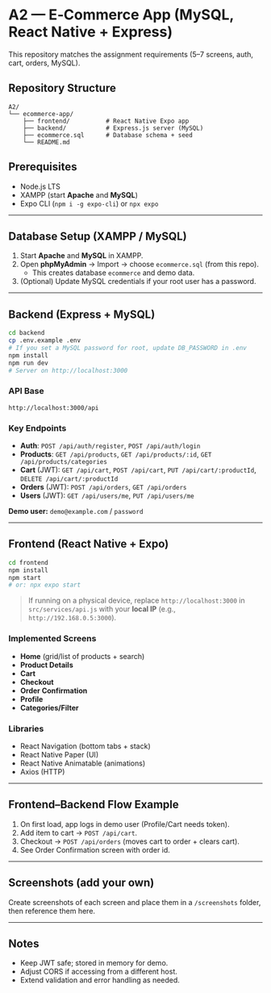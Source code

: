 # A2 — E‑Commerce App (MySQL, React Native + Express)

This repository matches the assignment requirements (5–7 screens, auth, cart, orders, MySQL).

## Repository Structure
```
A2/
└── ecommerce-app/
    ├── frontend/          # React Native Expo app
    ├── backend/           # Express.js server (MySQL)
    ├── ecommerce.sql      # Database schema + seed
    └── README.md
```

## Prerequisites
- Node.js LTS
- XAMPP (start **Apache** and **MySQL**)
- Expo CLI (`npm i -g expo-cli`) or `npx expo`

---

## Database Setup (XAMPP / MySQL)
1. Start **Apache** and **MySQL** in XAMPP.
2. Open **phpMyAdmin** → Import → choose `ecommerce.sql` (from this repo).
   - This creates database `ecommerce` and demo data.
3. (Optional) Update MySQL credentials if your root user has a password.

---

## Backend (Express + MySQL)
```bash
cd backend
cp .env.example .env
# If you set a MySQL password for root, update DB_PASSWORD in .env
npm install
npm run dev
# Server on http://localhost:3000
```

### API Base
`http://localhost:3000/api`

### Key Endpoints
- **Auth**: `POST /api/auth/register`, `POST /api/auth/login`
- **Products**: `GET /api/products`, `GET /api/products/:id`, `GET /api/products/categories`
- **Cart** (JWT): `GET /api/cart`, `POST /api/cart`, `PUT /api/cart/:productId`, `DELETE /api/cart/:productId`
- **Orders** (JWT): `POST /api/orders`, `GET /api/orders`
- **Users** (JWT): `GET /api/users/me`, `PUT /api/users/me`

**Demo user:** `demo@example.com` / `password`

---

## Frontend (React Native + Expo)
```bash
cd frontend
npm install
npm start
# or: npx expo start
```

> If running on a physical device, replace `http://localhost:3000` in `src/services/api.js` with your **local IP** (e.g., `http://192.168.0.5:3000`).

### Implemented Screens
- **Home** (grid/list of products + search)
- **Product Details**
- **Cart**
- **Checkout**
- **Order Confirmation**
- **Profile**
- **Categories/Filter**

### Libraries
- React Navigation (bottom tabs + stack)
- React Native Paper (UI)
- React Native Animatable (animations)
- Axios (HTTP)

---

## Frontend–Backend Flow Example
1. On first load, app logs in demo user (Profile/Cart needs token).
2. Add item to cart → `POST /api/cart`.
3. Checkout → `POST /api/orders` (moves cart to order + clears cart).
4. See Order Confirmation screen with order id.

---

## Screenshots (add your own)
Create screenshots of each screen and place them in a `/screenshots` folder, then reference them here.

---

## Notes
- Keep JWT safe; stored in memory for demo.
- Adjust CORS if accessing from a different host.
- Extend validation and error handling as needed.
